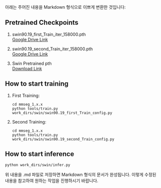 아래는 주어진 내용을 Markdown 형식으로 이쁘게 변환한 것입니다:

## Pretrained Checkpoints

1. swin90.19_first_Train_iter_158000.pth  
   [Google Drive Link](https://drive.google.com/file/d/1TBosqsmo7mJKPXAA49pylf2W6kFhHNyr/view?usp=share_link)

2. swin90.19_second_Train_iter_158000.pth  
   [Google Drive Link](https://drive.google.com/file/d/1fI4Zfn_rKznJbPGee37jaEuZb_bO8fDK/view?usp=share_link)

3. Swin Pretrained pth  
   [Download Link](https://download.openmmlab.com/mmsegmentation/v0.5/pretrain/swin/swin_large_patch4_window12_384_22k_20220412-6580f57d.pth)

## How to start training

1. First Training:  
   ```
   cd mmseg_1.x.x
   python tools/train.py work_dirs/swin/swin90.19_first_Train_config.py
   ```

2. Second Training:  
   ```
   cd mmseg_1.x.x
   python tools/train.py work_dirs/swin/swin90.19_second_Train_config.py
   ```

## How to start inference

```
python work_dirs/swin/infer.py
```

위 내용을 .md 파일로 저장하면 Markdown 형식의 문서가 완성됩니다. 이렇게 수정된 내용을 참고하여 원하는 작업을 진행하시기 바랍니다.

